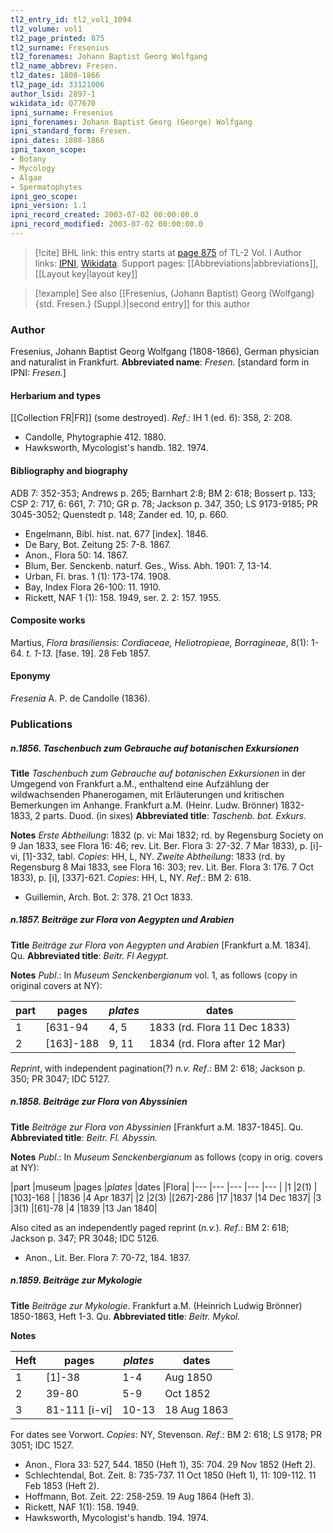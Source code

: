 ```yaml
---
tl2_entry_id: tl2_vol1_1094
tl2_volume: vol1
tl2_page_printed: 875
tl2_surname: Fresenius
tl2_forenames: Johann Baptist Georg Wolfgang
tl2_name_abbrev: Fresen.
tl2_dates: 1808-1866
tl2_page_id: 33121006
author_lsid: 2897-1
wikidata_id: Q77670
ipni_surname: Fresenius
ipni_forenames: Johann Baptist Georg (George) Wolfgang
ipni_standard_form: Fresen.
ipni_dates: 1808-1866
ipni_taxon_scope: 
- Botany
- Mycology
- Algae
- Spermatophytes
ipni_geo_scope: 
ipni_version: 1.1
ipni_record_created: 2003-07-02 00:00:00.0
ipni_record_modified: 2003-07-02 00:00:00.0
---
```


> [!cite] BHL link: this entry starts at [page 875](https://www.biodiversitylibrary.org/page/33121006) of TL-2 Vol. I
> Author links: [IPNI](https://www.ipni.org/a/2897-1), [Wikidata](https://www.wikidata.org/wiki/Q77670). Support pages: [[Abbreviations|abbreviations]], [[Layout key|layout key]]

> [!example] See also [[Fresenius, (Johann Baptist) Georg (Wolfgang) {std. Fresen.} (Suppl.)|second entry]] for this author

### Author

Fresenius, Johann Baptist Georg Wolfgang (1808-1866), German physician and naturalist in Frankfurt. 
**Abbreviated name**: *Fresen.* \[standard form in IPNI: *Fresen.*\]

#### Herbarium and types

[[Collection FR|FR]] (some destroyed).
*Ref*.: IH 1 (ed. 6): 358, 2: 208.
- Candolle, Phytographie 412. 1880.
- Hawksworth, Mycologist's handb. 182. 1974.

#### Bibliography and biography

ADB 7: 352-353; Andrews p. 265; Barnhart 2:8; BM 2: 618; Bossert p. 133; CSP 2: 717, 6: 661, 7: 710; GR p. 78; Jackson p. 347, 350; LS 9173-9185; PR 3045-3052; Quenstedt p. 148; Zander ed. 10, p. 660.
- Engelmann, Bibl. hist. nat. 677 \[index\]. 1846.
- De Bary, Bot. Zeitung 25: 7-8. 1867.
- Anon., Flora 50: 14. 1867.
- Blum, Ber. Senckenb. naturf. Ges., Wiss. Abh. 1901: 7, 13-14.
- Urban, Fl. bras. 1 (1): 173-174. 1908.
- Bay, Index Flora 26-100: 11. 1910.
- Rickett, NAF 1 (1): 158. 1949, ser. 2. 2: 157. 1955.

#### Composite works

Martius, *Flora brasiliensis*: *Cordiaceae, Heliotropieae, Borragineae*, 8(1): 1-64. *t. 1-13.* \[fase. 19\]. 28 Feb 1857.

#### Eponymy

*Fresenia* A. P. de Candolle (1836).

### Publications

##### n.1856. Taschenbuch zum Gebrauche auf botanischen Exkursionen

**Title**
*Taschenbuch zum Gebrauche auf botanischen Exkursionen* in der Umgegend von Frankfurt a.M., enthaltend eine Aufzählung der wildwachsenden Phanerogamen, mit Erläuterungen und kritischen Bemerkungen im Anhange. Frankfurt a.M. (Heinr. Ludw. Brönner) 1832-1833, 2 parts. Duod. (in sixes)
**Abbreviated title**: *Taschenb. bot. Exkurs.*

**Notes**
*Erste Abtheilung*: 1832 (p. vi: Mai 1832; rd. by Regensburg Society on 9 Jan 1833, see Flora 16: 46; rev. Lit. Ber. Flora 3: 27-32. 7 Mar 1833), p. \[i\]-vi, \[1\]-332, tabl.
*Copies*: HH, L, NY.
*Zweite Abtheilung*: 1833 (rd. by Regensburg 8 Mai 1833, see Flora 16: 303; rev. Lit. Ber. Flora 3: 176. 7 Oct 1833), p. \[i\], \[337\]-621. *Copies*: HH, L, NY.
*Ref*.: BM 2: 618.
- Guillemin, Arch. Bot. 2: 378. 21 Oct 1833.

##### n.1857. Beiträge zur Flora von Aegypten und Arabien

**Title**
*Beiträge zur Flora von Aegypten und Arabien* \[Frankfurt a.M. 1834\]. Qu.
**Abbreviated title**: *Beitr. Fl Aegypt.*

**Notes**
*Publ*.: In *Museum Senckenbergianum* vol. 1, as follows (copy in original covers at NY):

|part	|pages	|*plates*	|dates|
|---	|---	|---	|---	|
|1	|\[631-94	|4, 5	|1833 (rd. Flora 11 Dec 1833)|
|2	|\[163\]-188	|9, 11	|1834 (rd. Flora after 12 Mar)|

*Reprint*, with independent pagination(?) *n.v.*
*Ref*.: BM 2: 618; Jackson p. 350; PR 3047; IDC 5127.

##### n.1858. Beiträge zur Flora von Abyssinien

**Title**
*Beiträge zur Flora von Abyssinien* \[Frankfurt a.M. 1837-1845\]. Qu.
**Abbreviated title**: *Beitr. Fl. Abyssin.*

**Notes**
*Publ*.: In *Museum Senckenbergianum* as follows (copy in orig. covers at NY):

|part	|museum	|pages	|*plates*	|dates	|Flora|
|---	|---	|---	|---	|---	|
|1	|2(1)	|\[103\]-168	|	|1836	|4 Apr 1837|
|2	|2(3)	|\[267\]-286	|17	|1837	|14 Dec 1837|
|3	|3(1)	|\[61\]-78	|4	|1839	|13 Jan 1840|

Also cited as an independently paged reprint (*n.v.*).
*Ref*.: BM 2: 618; Jackson p. 347; PR 3048; IDC 5126.
- Anon., Lit. Ber. Flora 7: 70-72, 184. 1837.

##### n.1859. Beiträge zur Mykologie

**Title**
*Beiträge zur Mykologie*. Frankfurt a.M. (Heinrich Ludwig Brönner) 1850-1863, Heft 1-3. Qu.
**Abbreviated title**: *Beitr. Mykol.*

**Notes**

|Heft	|pages	|*plates*	|dates	|
|---	|---	|---	|---	|
|1	|\[1\]-38	|1-4	|Aug 1850	|
|2	|39-80	|5-9	|Oct 1852	|
|3	|81-111 \[i-vi\]	|10-13	|18 Aug 1863|

For dates see Vorwort. *Copies*: NY, Stevenson.
*Ref*.: BM 2: 618; LS 9178; PR 3051; IDC 1527.
- Anon., Flora 33: 527, 544. 1850 (Heft 1), 35: 704. 29 Nov 1852 (Heft 2).
- Schlechtendal, Bot. Zeit. 8: 735-737. 11 Oct 1850 (Heft 1), 11: 109-112. 11 Feb 1853 (Heft 2).
- Hoffmann, Bot. Zeit. 22: 258-259. 19 Aug 1864 (Heft 3).
- Rickett, NAF 1(1): 158. 1949.
- Hawksworth, Mycologist's handb. 194. 1974.

